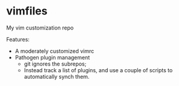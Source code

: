 # vimfiles
My vim customization repo

Features:
- A moderately customized vimrc
- Pathogen plugin management
  - git ignores the subrepos;
  - Instead track a list of plugins, and use a couple of scripts to
    automatically synch them.
